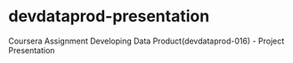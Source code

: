 devdataprod-presentation
========================

Coursera Assignment Developing Data Product(devdataprod-016) - Project Presentation
